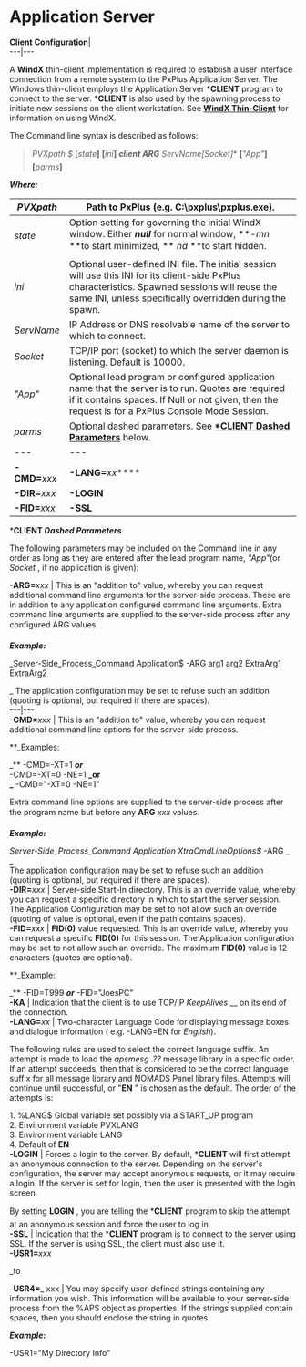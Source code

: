 # Application Server

**Client Configuration**|   
---|---  
  
A **WindX** thin-client implementation is required to establish a user interface connection from a remote system to the PxPlus Application Server. The Windows thin-client employs the Application Server ***CLIENT** program to connect to the server. ***CLIENT** is also used by the spawning process to initiate new sessions on the client workstation. See **[WindX Thin-Client](../../windx.md)** for information on using WindX.

The Command line syntax is described as follows:

> _PVXpath_ _$_ **[**_state_**]** **[**_ini_**]** ***client ARG**  _ServName_**[**_Socket_**]** **[**_"App"_**]** **[**_parms_**]**

**_Where:_**

_PVXpath_ |  Path to PxPlus (e.g. C:\pxplus\pxplus.exe).  
---|---  
_state_ |  Option setting for governing the initial WindX window. Either **_null_** for normal window, **_-mn_ **to start minimized, **__ _hd_ **to start hidden.  
_ini_ |  Optional user-defined INI file. The initial session will use this INI for its client-side PxPlus characteristics. Spawned sessions will reuse the same INI, unless specifically overridden during the spawn.  
_ServName_ |  IP Address or DNS resolvable name of the server to which to connect.  
_Socket_ |  TCP/IP port (socket) to which the server daemon is listening. Default is 10000.  
_"App"_ |  Optional lead program or configured application name that the server is to run. Quotes are required if it contains spaces. If Null or not given, then the request is for a PxPlus Console Mode Session.  
_parms_ |  Optional dashed parameters. See **[*CLIENT Dashed Parameters](Client%20Configuration.htm#parameters)** below. |  **-ARG=**_xxx_ |  **-KA** |  **-USR1=**_xxx_****  
---|---|---  
**-CMD=**_xxx_ |  **-LANG=**_xx_**** |  **-USR2=**_xxx_  
**-DIR=**_xxx_ |  **-LOGIN** |  **-USR3=**_xxx_  
**-FID=**_xxx_ |  **-SSL** |  **-USR4=**_xxx_  
  
***CLIENT _Dashed Parameters_**

The following parameters may be included on the Command line in any order as long as they are entered after the lead program name, _"App"_(or _Socket_ , if no application is given):

**-ARG=**_xxx_ |  This is an "addition to" value, whereby you can request additional command line arguments for the server-side process. These are in addition to any application configured command line arguments. Extra command line arguments are supplied to the server-side process after any configured ARG values.  
  
**_Example:_**  
  
_Server-Side_Process_Command Application$ -ARG arg1 arg2 ExtraArg1 ExtraArg2  
  
_ The application configuration may be set to refuse such an addition (quoting is optional, but required if there are spaces).  
---|---  
**-CMD=**_xxx_ |  This is an "addition to" value, whereby you can request additional command line options for the server-side process.  
  
**_Examples:  
  
_** -CMD=-XT=1 **_or_**   
-CMD=-XT=0 -NE=1 **_or  
_** -CMD="-XT=0 -NE=1"  
  
Extra command line options are supplied to the server-side process after the program name but before any **ARG** _xxx_ values.  
  
**_Example:_**  
  
_Server-Side_Process_Command Application XtraCmdLineOptions$_ -ARG _  
_  
The application configuration may be set to refuse such an addition (quoting is optional, but required if there are spaces).  
**-DIR=**_xxx_ |  Server-side Start-In directory. This is an override value, whereby you can request a specific directory in which to start the server session. The Application Configuration may be set to not allow such an override (quoting of value is optional, even if the path contains spaces).  
**-FID=**_xxx_ |  **FID(0)** value requested. This is an override value, whereby you can request a specific **FID(0)** for this session. The Application configuration may be set to not allow such an override. The maximum **FID(0)** value is 12 characters (quotes are optional).  
  
**_Example:  
  
_** -FID=T999 **_or_** -FID="JoesPC"  
**-KA** |  Indication that the client is to use TCP/IP _KeepAlives_ __ on its end of the connection.  
**-LANG=**_xx_ |  Two-character Language Code for displaying message boxes and dialogue information ( e.g. -LANG=EN for _English_).  
  
The following rules are used to select the correct language suffix. An attempt is made to load the _apsmesg_ _.??_ message library in a specific order. If an attempt succeeds, then that is considered to be the correct language suffix for all message library and NOMADS Panel library files. Attempts will continue until successful, or "**EN** " is chosen as the default. The order of the attempts is:  
  
1\. %LANG$ Global variable set possibly via a START_UP program  
2\. Environment variable PVXLANG  
3\. Environment variable LANG  
4\. Default of **EN**  
**-LOGIN** |  Forces a login to the server. By default, ***CLIENT** will first attempt an anonymous connection to the server. Depending on the server's configuration, the server may accept anonymous requests, or it may require a login. If the server is set for login, then the user is presented with the login screen.  
  
By setting **LOGIN** , you are telling the ***CLIENT** program to skip the attempt at an anonymous session and force the user to log in.  
**-SSL** |  Indication that the ***CLIENT** program is to connect to the server using SSL. If the server is using SSL, the client must also use it.  
**-USR1=**_xxx_  
  
_to  
  
-**USR4=**_ xxx |  You may specify user-defined strings containing any information you wish. This information will be available to your server-side process from the %APS object as properties. If the strings supplied contain spaces, then you should enclose the string in quotes.  
  
**_Example:_**  
  
-USR1="My Directory Info"
